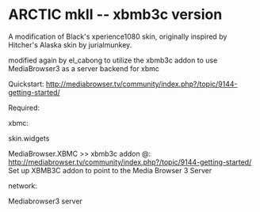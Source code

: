 ARCTIC mkII  --  xbmb3c version
===========

A modification of Black's xperience1080 skin, originally inspired by Hitcher's Alaska skin by jurialmunkey.

modified again by el_cabong to utilize the xbmb3c addon to use MediaBrowser3 as a server backend for xbmc


Quickstart:
http://mediabrowser.tv/community/index.php?/topic/9144-getting-started/




Required:

xbmc:

skin.widgets

MediaBrowser.XBMC >>  xbmb3c addon @: http://mediabrowser.tv/community/index.php?/topic/9144-getting-started/
     Set up XBMB3C addon to point to the Media Browser 3 Server


network:

Mediabrowser3 server





